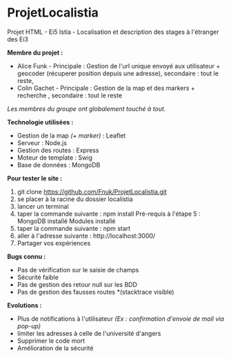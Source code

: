 # ProjetLocalistia
Projet HTML - Ei5 Istia - Localisation et description des stages à l'étranger des Ei3

**Membre du projet :**
* Alice Funk - Principale : Gestion de l'url unique envoyé aux utilisateur + geocoder (récuperer position depuis une adresse), secondaire : tout le reste, 
* Colin Gachet - Principale : Gestion de la map et des markers + recherche , secondaire : tout le reste

*Les membres du groupe ont globalement touché à tout.*

**Technologie utilisées :**
* Gestion de la map *(+ marker)* : Leaflet
* Serveur : Node.js 
* Gestion des routes : Express 
* Moteur de template : Swig 
* Base de données : MongoDB 


**Pour tester le site :**
1. git clone https://github.com/Fnuk/ProjetLocalistia.git
2. se placer à la racine du dossier localistia
3. lancer un terminal
4. taper la commande suivante : npm install 
Pré-requis à l'étape 5 :
MongoDB installé 
Modules installé
5. taper la commande suivante : npm start 
6. aller à l'adresse suivante : http://localhost:3000/
7. Partager vos expériences

**Bugs connu :**
* Pas de vérification sur le saisie de champs
* Sécurité faible
* Pas de gestion des retour null sur les BDD 
* Pas de gestion des fausses routes *(stacktrace visible)

**Evolutions :**
* Plus de notifications à l'utilisateur *(Ex : confirmation d'envoie de mail via pop-up)*
* limiter les adresses à celle de l'université d'angers
* Supprimer le code mort
* Amélioration de la sécurité
